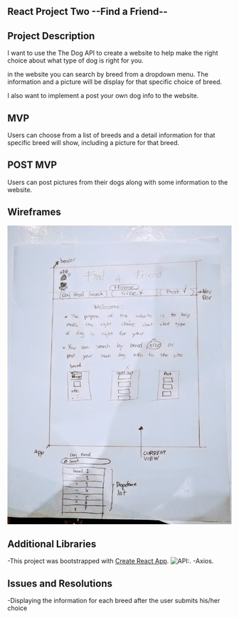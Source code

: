 
## React Project Two  --Find a Friend--

## Project Description

I want to use the The Dog API to create a website to help make the right choice about what type of dog is right for you.

in the website you can search by breed from a dropdown menu. The information and a picture will be display for that specific choice of breed.

I also want to implement a post your own dog info to the website.

## MVP
Users can choose from  a list of breeds and a detail information for that specific breed will show,
including a picture for that breed.

## POST MVP
Users can post pictures from their dogs along with some information to the website.

## Wireframes
![Wireframe](./images/wireframe-dogs.jpg)

## Additional Libraries
-This project was bootstrapped with [Create React App](https://github.com/facebook/create-react-app).
![API:](https://thedogapi.com/).
-Axios.

## Issues and Resolutions

-Displaying the information for each breed after the user submits his/her choice
